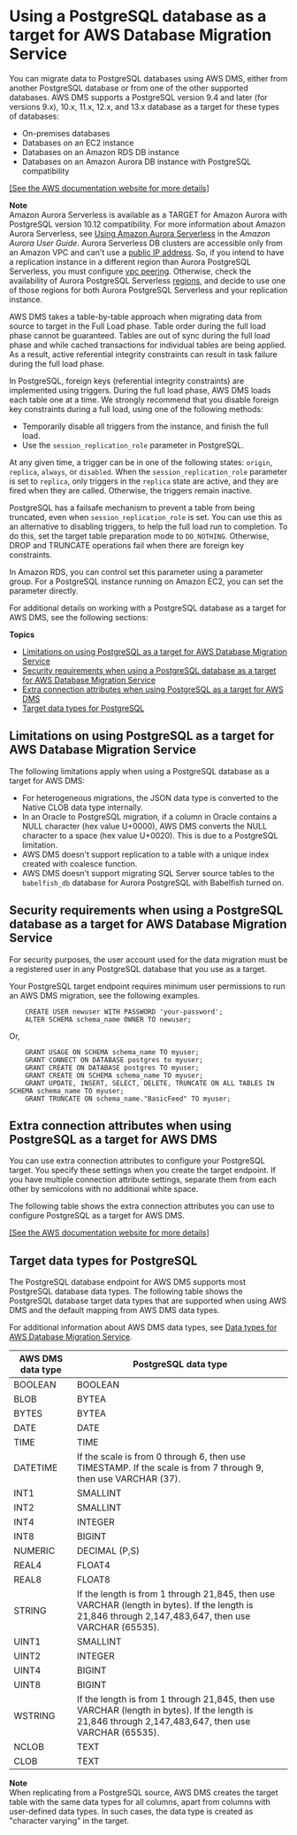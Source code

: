 # Using a PostgreSQL database as a target for AWS Database Migration Service<a name="CHAP_Target.PostgreSQL"></a>

You can migrate data to PostgreSQL databases using AWS DMS, either from another PostgreSQL database or from one of the other supported databases\. AWS DMS supports a PostgreSQL version 9\.4 and later \(for versions 9\.x\), 10\.x, 11\.x, 12\.x, and 13\.x database as a target for these types of databases:
+ On\-premises databases
+ Databases on an EC2 instance
+ Databases on an Amazon RDS DB instance
+ Databases on an Amazon Aurora DB instance with PostgreSQL compatibility

[\[See the AWS documentation website for more details\]](http://docs.aws.amazon.com/dms/latest/userguide/CHAP_Target.PostgreSQL.html)

**Note**  
Amazon Aurora Serverless is available as a TARGET for Amazon Aurora with PostgreSQL version 10\.12 compatibility\. For more information about Amazon Aurora Serverless, see [Using Amazon Aurora Serverless](https://docs.aws.amazon.com/AmazonRDS/latest/AuroraUserGuide/aurora-serverless.html) in the *Amazon Aurora User Guide*\.
Aurora Serverless DB clusters are accessible only from an Amazon VPC and can't use a [public IP address](https://docs.aws.amazon.com/AmazonRDS/latest/AuroraUserGuide/aurora-serverless.html#aurora-serverless.requirements)\. So, if you intend to have a replication instance in a different region than Aurora PostgreSQL Serverless, you must configure [vpc peering](https://docs.aws.amazon.com/dms/latest/userguide/CHAP_ReplicationInstance.VPC.html#CHAP_ReplicationInstance.VPC.Configurations.ScenarioVPCPeer)\. Otherwise, check the availability of Aurora PostgreSQL Serverless [regions](https://docs.aws.amazon.com/AmazonRDS/latest/AuroraUserGuide/Concepts.AuroraFeaturesRegionsDBEngines.grids.html#Concepts.Aurora_Fea_Regions_DB-eng.Feature.Serverless), and decide to use one of those regions for both Aurora PostgreSQL Serverless and your replication instance\.

AWS DMS takes a table\-by\-table approach when migrating data from source to target in the Full Load phase\. Table order during the full load phase cannot be guaranteed\. Tables are out of sync during the full load phase and while cached transactions for individual tables are being applied\. As a result, active referential integrity constraints can result in task failure during the full load phase\.

In PostgreSQL, foreign keys \(referential integrity constraints\) are implemented using triggers\. During the full load phase, AWS DMS loads each table one at a time\. We strongly recommend that you disable foreign key constraints during a full load, using one of the following methods:
+ Temporarily disable all triggers from the instance, and finish the full load\.
+ Use the `session_replication_role` parameter in PostgreSQL\.

At any given time, a trigger can be in one of the following states: `origin`, `replica`, `always`, or `disabled`\. When the `session_replication_role` parameter is set to `replica`, only triggers in the `replica` state are active, and they are fired when they are called\. Otherwise, the triggers remain inactive\. 

PostgreSQL has a failsafe mechanism to prevent a table from being truncated, even when `session_replication_role` is set\. You can use this as an alternative to disabling triggers, to help the full load run to completion\. To do this, set the target table preparation mode to `DO_NOTHING`\. Otherwise, DROP and TRUNCATE operations fail when there are foreign key constraints\.

In Amazon RDS, you can control set this parameter using a parameter group\. For a PostgreSQL instance running on Amazon EC2, you can set the parameter directly\.



For additional details on working with a PostgreSQL database as a target for AWS DMS, see the following sections: 

**Topics**
+ [Limitations on using PostgreSQL as a target for AWS Database Migration Service](#CHAP_Target.PostgreSQL.Limitations)
+ [Security requirements when using a PostgreSQL database as a target for AWS Database Migration Service](#CHAP_Target.PostgreSQL.Security)
+ [Extra connection attributes when using PostgreSQL as a target for AWS DMS](#CHAP_Target.PostgreSQL.ConnectionAttrib)
+ [Target data types for PostgreSQL](#CHAP_Target.PostgreSQL.DataTypes)

## Limitations on using PostgreSQL as a target for AWS Database Migration Service<a name="CHAP_Target.PostgreSQL.Limitations"></a>

The following limitations apply when using a PostgreSQL database as a target for AWS DMS:
+ For heterogeneous migrations, the JSON data type is converted to the Native CLOB data type internally\.
+ In an Oracle to PostgreSQL migration, if a column in Oracle contains a NULL character \(hex value U\+0000\), AWS DMS converts the NULL character to a space \(hex value U\+0020\)\. This is due to a PostgreSQL limitation\.
+ AWS DMS doesn't support replication to a table with a unique index created with coalesce function\.
+ AWS DMS doesn't support migrating SQL Server source tables to the `babelfish_db` database for Aurora PostgreSQL with Babelfish turned on\.

## Security requirements when using a PostgreSQL database as a target for AWS Database Migration Service<a name="CHAP_Target.PostgreSQL.Security"></a>

For security purposes, the user account used for the data migration must be a registered user in any PostgreSQL database that you use as a target\.

Your PostgreSQL target endpoint requires minimum user permissions to run an AWS DMS migration, see the following examples\.

```
    CREATE USER newuser WITH PASSWORD 'your-password';
    ALTER SCHEMA schema_name OWNER TO newuser;
```

Or,

```
    GRANT USAGE ON SCHEMA schema_name TO myuser;
    GRANT CONNECT ON DATABASE postgres to myuser;
    GRANT CREATE ON DATABASE postgres TO myuser;
    GRANT CREATE ON SCHEMA schema_name TO myuser;
    GRANT UPDATE, INSERT, SELECT, DELETE, TRUNCATE ON ALL TABLES IN SCHEMA schema_name TO myuser;
    GRANT TRUNCATE ON schema_name."BasicFeed" TO myuser;
```

## Extra connection attributes when using PostgreSQL as a target for AWS DMS<a name="CHAP_Target.PostgreSQL.ConnectionAttrib"></a>

You can use extra connection attributes to configure your PostgreSQL target\. You specify these settings when you create the target endpoint\. If you have multiple connection attribute settings, separate them from each other by semicolons with no additional white space\.

The following table shows the extra connection attributes you can use to configure PostgreSQL as a target for AWS DMS\.

[\[See the AWS documentation website for more details\]](http://docs.aws.amazon.com/dms/latest/userguide/CHAP_Target.PostgreSQL.html)

## Target data types for PostgreSQL<a name="CHAP_Target.PostgreSQL.DataTypes"></a>

The PostgreSQL database endpoint for AWS DMS supports most PostgreSQL database data types\. The following table shows the PostgreSQL database target data types that are supported when using AWS DMS and the default mapping from AWS DMS data types\.

For additional information about AWS DMS data types, see [Data types for AWS Database Migration Service](CHAP_Reference.DataTypes.md)\.


|  AWS DMS data type  |  PostgreSQL data type  | 
| --- | --- | 
|  BOOLEAN  |  BOOLEAN  | 
|  BLOB  |  BYTEA  | 
|  BYTES  |  BYTEA  | 
|  DATE  |  DATE  | 
|  TIME  |  TIME  | 
|  DATETIME  |  If the scale is from 0 through 6, then use TIMESTAMP\. If the scale is from 7 through 9, then use VARCHAR \(37\)\.  | 
|  INT1  |  SMALLINT  | 
|  INT2  |  SMALLINT  | 
|  INT4  |  INTEGER  | 
|  INT8  |  BIGINT  | 
|  NUMERIC   |  DECIMAL \(P,S\)  | 
|  REAL4  |  FLOAT4  | 
|  REAL8  |  FLOAT8  | 
|  STRING  |  If the length is from 1 through 21,845, then use VARCHAR \(length in bytes\)\.  If the length is 21,846 through 2,147,483,647, then use VARCHAR \(65535\)\.  | 
|  UINT1  |  SMALLINT  | 
|  UINT2  |  INTEGER  | 
|  UINT4  |  BIGINT  | 
|  UINT8  |  BIGINT  | 
|  WSTRING  |  If the length is from 1 through 21,845, then use VARCHAR \(length in bytes\)\.  If the length is 21,846 through 2,147,483,647, then use VARCHAR \(65535\)\.  | 
|  NCLOB  |  TEXT  | 
|  CLOB  |  TEXT  | 

**Note**  
When replicating from a PostgreSQL source, AWS DMS creates the target table with the same data types for all columns, apart from columns with user\-defined data types\. In such cases, the data type is created as "character varying" in the target\.